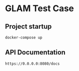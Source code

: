 # GLAM Test Case

## Project startup
```
docker-compose up
```

## API Documentation
```
https://0.0.0.0:8080/docs
```